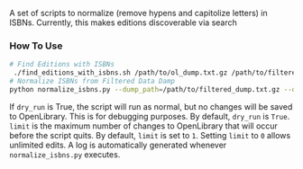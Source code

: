 A set of scripts to normalize (remove hypens and capitolize letters) in ISBNs.
Currently, this makes editions discoverable via search
### How To Use
```bash
# Find Editions with ISBNs
 ./find_editions_with_isbns.sh /path/to/ol_dump.txt.gz /path/to/filtered_dump.txt.gz
# Normalize ISBNs from Filtered Data Damp
python normalize_isbns.py --dump_path=/path/to/filtered_dump.txt.gz --dry_run=<bool> --limit=<init>
```
If `dry_run` is True, the script will run as normal, but no changes will be saved to OpenLibrary.
This is for debugging purposes. By default, `dry_run` is `True`.
`limit` is the maximum number of changes to OpenLibrary that will occur before the script quits.
By default, `limit` is set to `1`. Setting `limit` to `0` allows unlimited edits.
A log is automatically generated whenever `normalize_isbns.py` executes.